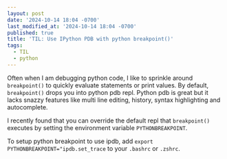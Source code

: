 ```yaml
---
layout: post
date: '2024-10-14 18:04 -0700'
last_modified_at: '2024-10-14 18:04 -0700'
published: true
title: 'TIL: Use IPython PDB with python breakpoint()'
tags:
  - TIL
  - python
---
```


Often when I am debugging python code, I like to sprinkle around `breakpoint()` to quickly evaluate statements or print values. By default, `breakpoint()` drops you into python pdb repl. Python pdb is great but it lacks snazzy features like multi line editing, history, syntax highlighting and autocomplete.

I recently found that you can override the default repl that `breakpoint()` executes by setting the environment variable `PYTHONBREAKPOINT`. 

To setup python breakpoint to use ipdb, add `export PYTHONBREAKPOINT="ipdb.set_trace` to your 	`.bashrc` or `.zshrc`. 

